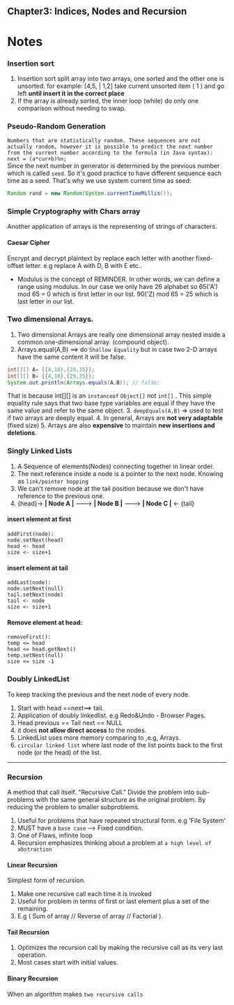 ## Chapter3: Indices, Nodes and Recursion

# Notes

### Insertion sort
1. Insertion sort split array into two arrays, one sorted and the other one is unsorted. 
for example: [4,5, | 1,2] take current unsorted item ( 1 ) and go left **until insert it in the correct place**
2. If the array is already sorted, the inner loop (while) do only one comparison without needing to swap.

### Pseudo-Random Generation 
`Numbers that are statistically random. These sequences are not actually random, however it is possible to predict the next number from the current number according to the formula (in Java syntax):
next = (a*cur+b)%n; ` <br>
Since the next number in generator is determined by the previous number which is called `seed`. So it's good practice to 
have different sequence each time as a seed. That's why we use system current time as seed: 
```java
Random rand = new Random(System.currentTimeMillis());
```

### Simple Cryptography with Chars array
Another application of arrays is the representing of strings of characters.

#### Caesar Cipher
Encrypt and decrypt plaintext by replace each letter with another fixed-offset letter. e.g replace A with D, B with E etc.. 

*  Modulus is the concept of REMINDER. In other words, we can define a range using modulus. In our case we only have 26 alphabet so 65('A') mod 65 = 0 which is first letter in our list. 90('Z) mod 65 = 25 which is last letter in our list.

### Two dimensional Arrays. 
1. Two dimensional Arrays are really one dimensional array nested inside a common one-dimensional array. (compound object). 
2. Arrays.equal(A,B) ==> do `Shallow Equality` but in case two 2-D arrays have the same content it will be false.
```java
int[][] A= {{4,18},{29,35}};
int[][] B= {{4,18},{29,35}};
System.out.println(Arrays.equals(A,B)); // false;
```
That is because int[][] is an `instanceof` `Object[]` not `int[]` . This simple equality rule says that two base type variables are equal if they have the same value and refer to the same object. 
3. `deepEquals(A,B)` => used to test if two arrays are deeply equal.
4. In general, Arrays are **not very adaptable** (fixed size)
5.  Arrays are also **expensive** to maintain **new insertions and deletions**.
### Singly Linked Lists
1. A Sequence of elements(Nodes) connecting together in linear order. 
2. The next reference inside a node is a pointer to the next node. Knowing as `link/pointer hopping`
3. We can't remove node at the tail position because we don't have reference to the previous one.
4. {head}-> **| Node A |** ---> **| Node B |** ---> **| Node C |** <- {tail}

#### insert element at first 
```
addFirst(node):
node.setNext(head)
head <- head
size <- size+1
```

#### insert element at tail
```
addLast(node):
node.setNext(null)
tail.setNext(node)
tail <- node
size <- size+1
```

#### Remove element at head: 
```
removeFirst():
temp <= head 
head <= head.getNext()
temp.setNext(null)
size <= size -1
```

### Doubly LinkedList
To keep tracking the previous and the next node of every node.
1. Start with head ==next==> tail. 
2. Application of doubly linkedlist. e.g Redo&Undo - Browser Pages. 
3. Head previous == Tail next == NULL 
4. it does **not allow direct access** to the nodes. 
5. LinkedList uses more memory comparing to ,e.g, Arrays. 
6. `circular linked list` where last node of the list points back to the first node (or the head) of the list.

---
### Recursion
A method that call itself. "Recursive Call." Divide the problem into sub-problems with the same general structure as the original problem.
By reducing the problem to smaller subproblems.
1. Useful for problems that have repeated structural form. e.g 'File System'
2. MUST have a `base case` --> Fixed condition.
3. One of Flaws, infinite loop
4. Recursion emphasizes thinking about a problem at `a high level of abstraction`

#### Linear Recursion
Simplest form of recursion. 
1. Make one recursive call each time it is invoked
2. Useful for problem in terms of first or last element plus a set of the remaining.
3. E.g ( Sum of array // Reverse of array // Factorial ).

#### Tail Recursion
1. Optimizes the recursion call by making the recursive call as its very last operation.
2. Most cases start with initial values. 

#### Binary Recursion
When an algorithm makes `two recursive calls`